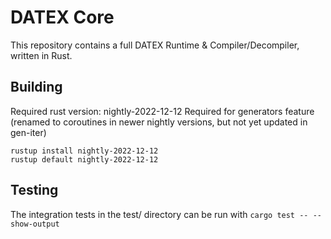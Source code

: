 # DATEX Core

This repository contains a full DATEX Runtime & Compiler/Decompiler, written in Rust.

## Building

Required rust version: nightly-2022-12-12
Required for generators feature (renamed to coroutines in newer nightly versions, but not yet updated in gen-iter)


```
rustup install nightly-2022-12-12
rustup default nightly-2022-12-12
```

## Testing

The integration tests in the test/ directory can be run with `cargo test -- --show-output`